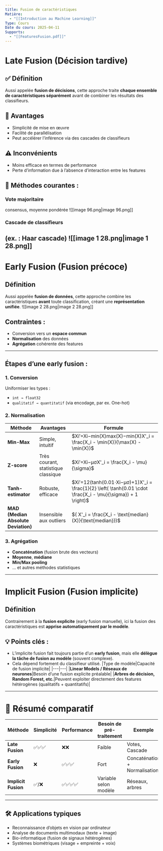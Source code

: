 ```yaml
---
title: Fusion de caractéristiques
Matière:
  - "[[Introduction au Machine Learning]]"
Type: Cours
Date du cours: 2025-04-11
Supports:
  - "[[FeaturesFusion.pdf]]"
---
```

# Late Fusion (Décision tardive)
## ✅ Définition
Aussi appelée **fusion de décisions**, cette approche traite **chaque ensemble de caractéristiques séparément** avant de combiner les résultats des classifieurs.
## 📌 Avantages
- Simplicité de mise en œuvre
- Facilité de parallélisation
- Peut accélérer l’inférence via des cascades de classifieurs
## ⚠️ Inconvénients
- Moins efficace en termes de performance
- Perte d’information due à l’absence d’interaction entre les features
## 🎯 Méthodes courantes :
### **Vote majoritaire**
consensus, moyenne pondérée
![[image 96.png|image 96.png]]
  
### **Cascade de classifieurs**
(ex. : Haar cascade)
![[image 1 28.png|image 1 28.png]]
---
  
# Early Fusion (Fusion précoce)
## Définition
Aussi appelée **fusion de données**, cette approche combine les caractéristiques **avant** toute classification, créant une **représentation unifiée**.
![[image 2 28.png|image 2 28.png]]
## Contraintes :
- Conversion vers un **espace commun**
- **Normalisation** des données
- **Agrégation** cohérente des features
---
## Étapes d’une early fusion :
### 1. Conversion
Uniformiser les types :
- `int → float32`
- `qualitatif → quantitatif` (via encodage, par ex. One-hot)
### 2. Normalisation
|Méthode|Avantages|Formule|
|---|---|---|
|**Min-Max**|Simple, intuitif|$Xi′=Xi−min⁡(X)max⁡(X)−min⁡(X)X'_i = \frac{X_i - \min(X)}{\max(X) - \min(X)}$|
|**Z-score**|Très courant, statistique classique|$Xi′=Xi−μσX'_i = \frac{X_i - \mu}{\sigma}$|
|**Tanh-estimator**|Robuste, efficace|$Xi′=12(tanh⁡(0.01⋅Xi−μσ)+1)X'_i = \frac{1}{2} \left( \tanh(0.01 \cdot \frac{X_i - \mu}{\sigma}) + 1 \right)$|
|**MAD (Median Absolute Deviation)**|Insensible aux outliers|$( X'_i = \frac{X_i - \text{median}(X)}{\text{median}})$|
### 3. Agrégation
- **Concaténation** (fusion brute des vecteurs)
- **Moyenne**, **médiane**
- **Min/Max pooling**
- ... et autres méthodes statistiques
---
  
# Implicit Fusion (Fusion implicite)
## Définition
Contrairement à la **fusion explicite** (early fusion manuelle), ici la fusion des caractéristiques est **apprise automatiquement par le modèle**.
## 💡 Points clés :
- L’implicite fusion fait toujours partie d’un **early fusion**, mais elle **délègue la tâche de fusion au modèle** (souvent complexe).
- Cela dépend fortement du classifieur utilisé.
|Type de modèle|Capacité de fusion implicite|
|---|---|
|**Linear Models / Réseaux de neurones**|Besoin d’une fusion explicite préalable|
|**Arbres de décision, Random Forest, etc.**|Peuvent exploiter directement des features hétérogènes (qualitatifs + quantitatifs)|
---
  
# 📌 Résumé comparatif
|Méthode|Simplicité|Performance|Besoin de pré-traitement|Exemple|
|---|---|---|---|---|
|**Late Fusion**|✅✅✅|❌❌|Faible|Votes, Cascade|
|**Early Fusion**|❌|✅✅✅|Fort|Concaténation + Normalisation|
|**Implicit Fusion**|✅/❌|✅✅✅✅|Variable selon modèle|Réseaux, arbres|
---
## 🛠️ Applications typiques
- Reconnaissance d’objets en vision par ordinateur
- Analyse de documents multimodaux (texte + image)
- Bio-informatique (fusion de signaux hétérogènes)
- Systèmes biométriques (visage + empreinte + voix)